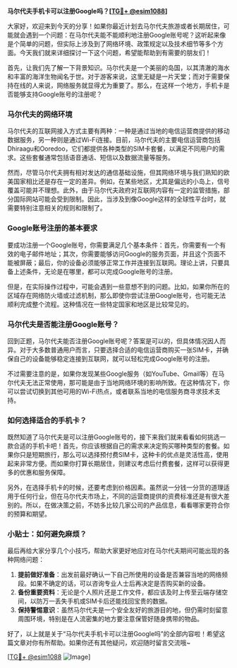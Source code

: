 **马尔代夫手机卡可以注册Google吗？[[TG💪+ @esim1088](https://t.me/s/esim1088)]**

大家好，欢迎来到今天的分享！如果你最近计划去马尔代夫旅游或者长期居住，可能就会遇到一个问题：在马尔代夫能不能顺利地注册Google账号呢？这听起来像是个简单的问题，但实际上涉及到了网络环境、政策规定以及技术细节等多个方面。今天我们就来详细探讨一下这个问题，希望能帮助到有需要的朋友们！

首先，让我们先了解一下背景知识。马尔代夫是一个美丽的岛国，以其清澈的海水和丰富的海洋生物闻名于世。对于游客来说，这里无疑是一片天堂；而对于需要保持在线的人来说，网络服务就显得尤为重要了。那么，在这样一个地方，手机卡是否能够支持Google账号的注册呢？

### 马尔代夫的网络环境

马尔代夫的互联网接入方式主要有两种：一种是通过当地的电信运营商提供的移动数据服务，另一种则是通过Wi-Fi连接。目前，马尔代夫的主要电信运营商包括Dhiraagu和Ooredoo，它们都提供各种类型的SIM卡套餐，以满足不同用户的需求。这些套餐通常包括语音通话、短信以及数据流量等服务。

然而，尽管马尔代夫拥有相对发达的通信基础设施，但其网络环境与我们熟知的欧美国家相比还是存在一定的差异。例如，在某些地区，尤其是偏远的小岛上，信号覆盖可能并不理想。此外，由于马尔代夫政府对互联网内容有一定的监管措施，部分国际网站可能会受到限制。因此，当涉及到像Google这样的全球性平台时，就需要特别注意相关的规则和限制了。

### Google账号注册的基本要求

要成功注册一个Google账号，你需要满足几个基本条件：首先，你需要有一个有效的电子邮件地址；其次，你需要能够访问Google的服务页面，并且这个页面不能被屏蔽；最后，你的设备必须能够正常工作并连接到互联网。理论上讲，只要具备上述条件，无论是在哪里，都可以完成Google账号的注册。

但是，在实际操作过程中，可能会遇到一些意想不到的问题。比如，如果你所在的区域存在网络防火墙或过滤机制，那么即使你尝试注册Google账号，也可能无法顺利完成整个流程。这种情况在一些特定国家和地区是比较常见的。

### 马尔代夫是否能注册Google账号？

回到正题，马尔代夫能否注册Google账号呢？答案是可以的，但具体情况因人而异。对于大多数普通用户而言，只要选择合适的电信运营商购买一张SIM卡，并确保自己的设备能够稳定连接到互联网，就可以轻松完成Google账号的注册。

不过需要注意的是，如果你发现某些Google服务（如YouTube、Gmail等）在马尔代夫无法正常使用，那可能是由于当地网络环境的影响所致。在这种情况下，你可以尝试切换到其他可用的Wi-Fi热点，或者联系当地的电信服务商寻求技术支持。

### 如何选择适合的手机卡？

既然知道了马尔代夫是可以注册Google账号的，接下来我们就来看看如何挑选一款合适的手机卡吧！首先，你应该根据自己的需求来决定购买哪种类型的套餐。如果你只是短期旅行，那么可以选择预付费SIM卡，这种卡的优点是灵活性高，使用起来非常方便。而如果你打算长期居住，则建议考虑后付费套餐，这样可以获得更多的优惠和服务保障。

另外，在选择手机卡的时候，还要考虑到价格因素。虽然说一分钱一分货的道理适用于任何行业，但在马尔代夫市场上，不同的运营商提供的资费标准还是有很大差别的。所以，在做决策之前，不妨多比较几家公司的产品信息，看看哪家更符合你的预算和期望。

### 小贴士：如何避免麻烦？

最后再给大家分享几个小技巧，帮助大家更好地应对在马尔代夫期间可能出现的各种网络问题：

1. **提前做好准备**：出发前最好确认一下自己所使用的设备是否兼容当地的网络频段。如果不确定的话，可以咨询专业人士后再决定是否购买新的设备。
2. **备份重要资料**：无论是个人照片还是工作文件，都应该及时上传至云端存储空间，以防万一丢失手机或SIM卡后还能找回宝贵的数据。
3. **保持警惕意识**：虽然马尔代夫是一个安全友好的旅游目的地，但仍需时刻留意周围环境，特别是在人流密集的地方要注意保管好随身携带的物品。

好了，以上就是关于“马尔代夫手机卡可以注册Google吗”的全部内容啦！希望这篇文章对你有所帮助。如果你还有其他疑问，欢迎随时留言交流哦~

[[TG💪+ @esim1088](https://t.me/s/esim1088) ![Image](https://i.postimg.cc/4NQfJmqS/Snipaste-2025-05-13-00-14-12.png)]